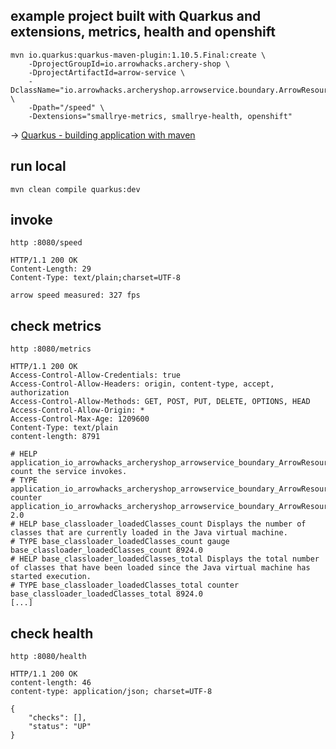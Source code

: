 ## example project built with Quarkus and extensions, metrics, health and openshift

```shell
mvn io.quarkus:quarkus-maven-plugin:1.10.5.Final:create \
    -DprojectGroupId=io.arrowhacks.archery-shop \
    -DprojectArtifactId=arrow-service \
    -DclassName="io.arrowhacks.archeryshop.arrowservice.boundary.ArrowResource" \
    -Dpath="/speed" \
    -Dextensions="smallrye-metrics, smallrye-health, openshift"
```
-> [Quarkus - building application with maven]

## run local
```shell
mvn clean compile quarkus:dev
```

## invoke
```shell
http :8080/speed

HTTP/1.1 200 OK
Content-Length: 29
Content-Type: text/plain;charset=UTF-8

arrow speed measured: 327 fps
```

## check metrics
```shell
http :8080/metrics

HTTP/1.1 200 OK
Access-Control-Allow-Credentials: true
Access-Control-Allow-Headers: origin, content-type, accept, authorization
Access-Control-Allow-Methods: GET, POST, PUT, DELETE, OPTIONS, HEAD
Access-Control-Allow-Origin: *
Access-Control-Max-Age: 1209600
Content-Type: text/plain
content-length: 8791

# HELP application_io_arrowhacks_archeryshop_arrowservice_boundary_ArrowResource_speed_service_performed_total count the service invokes.
# TYPE application_io_arrowhacks_archeryshop_arrowservice_boundary_ArrowResource_speed_service_performed_total counter
application_io_arrowhacks_archeryshop_arrowservice_boundary_ArrowResource_speed_service_performed_total 2.0
# HELP base_classloader_loadedClasses_count Displays the number of classes that are currently loaded in the Java virtual machine.
# TYPE base_classloader_loadedClasses_count gauge
base_classloader_loadedClasses_count 8924.0
# HELP base_classloader_loadedClasses_total Displays the total number of classes that have been loaded since the Java virtual machine has started execution.
# TYPE base_classloader_loadedClasses_total counter
base_classloader_loadedClasses_total 8924.0
[...]
```

## check health
```shell
http :8080/health

HTTP/1.1 200 OK
content-length: 46
content-type: application/json; charset=UTF-8

{
    "checks": [],
    "status": "UP"
}
```


[//]:  # (hidden section)

[Quarkus - building application with maven]: https://quarkus.io/guides/maven-tooling

